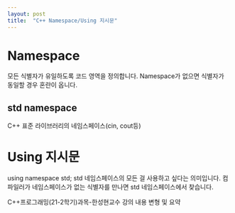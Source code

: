 ```yaml
---
layout: post
title:  "C++ Namespace/Using 지시문"
---
```


# Namespace

모든 식별자가 유일하도록 코드 영역을 정의합니다.
Namespace가 없으면 식별자가 동일할 경우 혼란이 옵니다. 

## std namespace
C++ 표준 라이브러리의 네임스페이스(cin, cout등)

# Using 지시문

using namespace std;
std 네임스페이스의 모든 걸 사용하고 싶다는 의미입니다.
컴파일러가 네임스페이스가 없는 식별자를 만나면 std 네임스페이스에서 찾습니다.

C++프로그래밍(21-2학기)과목-한성현교수 강의 내용 변형 및 요약


